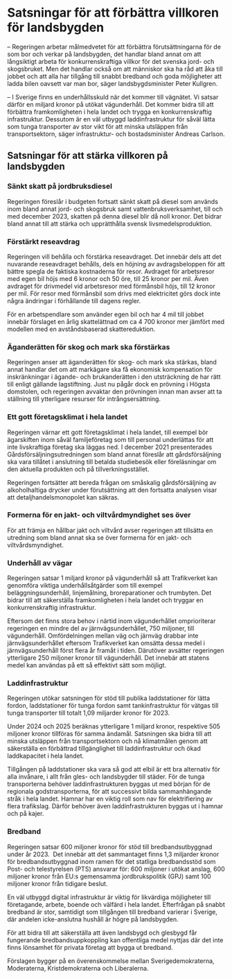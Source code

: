 # Satsningar för att förbättra villkoren för landsbygden

– Regeringen arbetar målmedvetet för att förbättra förutsättningarna för de som bor och verkar på landsbygden, det handlar bland annat om att långsiktigt arbeta för konkurrenskraftiga villkor för det svenska jord\- och skogsbruket. Men det handlar också om att människor ska ha råd att åka till jobbet och att alla har tillgång till snabbt bredband och goda möjligheter att ladda bilen oavsett var man bor, säger landsbygdsminister Peter Kullgren.

– I Sverige finns en underhållsskuld när det kommer till vägnätet. Vi satsar därför en miljard kronor på utökat vägunderhåll. Det kommer bidra till att förbättra framkomligheten i hela landet och trygga en konkurrenskraftig infrastruktur. Dessutom är en väl utbyggd laddinfrastruktur för såväl lätta som tunga transporter av stor vikt för att minska utsläppen från transportsektorn, säger infrastruktur\- och bostadsminister Andreas Carlson.

## Satsningar för att stärka villkoren på landsbygden

### Sänkt skatt på jordbruksdiesel

Regeringen föreslår i budgeten fortsatt sänkt skatt på diesel som används inom bland annat jord\- och skogsbruk samt vattenbruksverksamhet, till och med december 2023, skatten på denna diesel blir då noll kronor. Det bidrar bland annat till att stärka och upprätthålla svensk livsmedelsproduktion.

### Förstärkt reseavdrag

Regeringen vill behålla och förstärka reseavdraget. Det innebär dels att det nuvarande reseavdraget behålls, dels en höjning av avdragsbeloppen för att bättre spegla de faktiska kostnaderna för resor. Avdraget för arbetsresor med egen bil höjs med 6 kronor och 50 öre, till 25 kronor per mil. Även avdraget för drivmedel vid arbetsresor med förmånsbil höjs, till 12 kronor per mil. För resor med förmånsbil som drivs med elektricitet görs dock inte några ändringar i förhållande till dagens regler.

För en arbetspendlare som använder egen bil och har 4 mil till jobbet innebär förslaget en årlig skattelättnad om ca 4 700 kronor mer jämfört med modellen med en avståndsbaserad skattereduktion.

### Äganderätten för skog och mark ska förstärkas

Regeringen anser att äganderätten för skog\- och mark ska stärkas, bland annat handlar det om att markägare ska få ekonomisk kompensation för inskränkningar i ägande\- och brukanderätten i den utsträckning de har rätt till enligt gällande lagstiftning. Just nu pågår dock en prövning i Högsta domstolen, och regeringen avvaktar den prövningen innan man avser att ta ställning till ytterligare resurser för intrångsersättning.

### Ett gott företagsklimat i hela landet

Regeringen värnar ett gott företagsklimat i hela landet, till exempel bör ägarskiften inom såväl familjeföretag som till personal underlättas för att inte livskraftiga företag ska läggas ned. I december 2021 presenterades Gårdsförsäljningsutredningen som bland annat föreslår att gårdsförsäljning ska vara tillåtet i anslutning till betalda studiebesök eller föreläsningar om den aktuella produkten och på tillverkningsstället.

Regeringen fortsätter att bereda frågan om småskalig gårdsförsäljning av alkoholhaltiga drycker under förutsättning att den fortsatta analysen visar att detaljhandelsmonopolet kan säkras.

### Formerna för en jakt\- och viltvårdmyndighet ses över

För att främja en hållbar jakt och viltvård avser regeringen att tillsätta en utredning som bland annat ska se över formerna för en jakt\- och viltvårdsmyndighet.

### Underhåll av vägar

Regeringen satsar 1 miljard kronor på vägunderhåll så att Trafikverket kan genomföra viktiga underhållsåtgärder som till exempel beläggningsunderhåll, linjemålning, broreparationer och trumbyten. Det bidrar till att säkerställa framkomligheten i hela landet och tryggar en konkurrenskraftig infrastruktur.

Eftersom det finns stora behov i närtid inom vägunderhållet omprioriterar regeringen en mindre del av järnvägsunderhållet, 750 miljoner, till vägunderhåll. Omfördelningen mellan väg och järnväg drabbar inte järnvägsunderhållet eftersom Trafikverket kan omsätta dessa medel i järnvägsunderhåll först flera år framåt i tiden. Därutöver avsätter regeringen ytterligare 250 miljoner kronor till vägunderhåll. Det innebär att statens medel kan användas på ett så effektivt sätt som möjligt.

### Laddinfrastruktur

Regeringen utökar satsningen för stöd till publika laddstationer för lätta fordon, laddstationer för tunga fordon samt tankinfrastruktur för vätgas till tunga transporter till totalt 1,09 miljarder kronor för 2023\.

Under 2024 och 2025 beräknas ytterligare 1 miljard kronor, respektive 505 miljoner kronor tillföras för samma ändamål. Satsningen ska bidra till att minska utsläppen från transportsektorn och nå klimatmålen genom att säkerställa en förbättrad tillgänglighet till laddinfrastruktur och ökad laddkapacitet i hela landet.

Tillgången på laddstationer ska vara så god att elbil är ett bra alternativ för alla invånare, i allt från gles\- och landsbygder till städer. För de tunga transporterna behöver laddinfrastrukturen byggas ut med början för de regionala godstransporterna, för att successivt bilda sammanhängande stråk i hela landet. Hamnar har en viktig roll som nav för elektrifiering av flera trafikslag. Därför behöver även laddinfrastrukturen byggas ut i hamnar och på kajer.

### Bredband

Regeringen satsar 600 miljoner kronor för stöd till bredbandsutbyggnad under år 2023\.  Det innebär att det sammantaget finns 1,3 miljarder kronor för bredbandsutbyggnad inom ramen för det statliga bredbandsstöd som Post\- och telestyrelsen (PTS) ansvarar för: 600 miljoner i utökat anslag, 600 miljoner kronor från EU:s gemensamma jordbrukspolitik (GPJ) samt 100 miljoner kronor från tidigare beslut.

En väl utbyggd digital infrastruktur är viktig för likvärdiga möjligheter till företagande, arbete, boende och välfärd i hela landet. Efterfrågan på snabbt bredband är stor, samtidigt som tillgången till bredband varierar i Sverige, där andelen icke\-anslutna hushåll är högre på landsbygden.

För att bidra till att säkerställa att även landsbygd och glesbygd får fungerande bredbandsuppkoppling kan offentliga medel nyttjas där det inte finns lönsamhet för privata företag att bygga ut bredband.

Förslagen bygger på en överenskommelse mellan Sverigedemokraterna, Moderaterna, Kristdemokraterna och Liberalerna.
